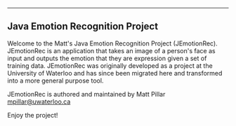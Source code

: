 --------------------------------
Java Emotion Recognition Project
--------------------------------

Welcome to the Matt's Java Emotion Recognition Project (JEmotionRec). JEmotionRec is an application that takes an image of a person's face as input and outputs the emotion that they are expression given a set of training data. JEmotionRec was originally developed as a project at the University of Waterloo and has since been migrated here and transformed into a more general purpose tool.

JEmotionRec is authored and maintained by Matt Pillar <mpillar@uwaterloo.ca>

Enjoy the project!

